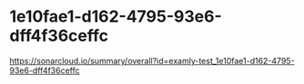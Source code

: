 # 1e10fae1-d162-4795-93e6-dff4f36ceffc
https://sonarcloud.io/summary/overall?id=examly-test_1e10fae1-d162-4795-93e6-dff4f36ceffc
